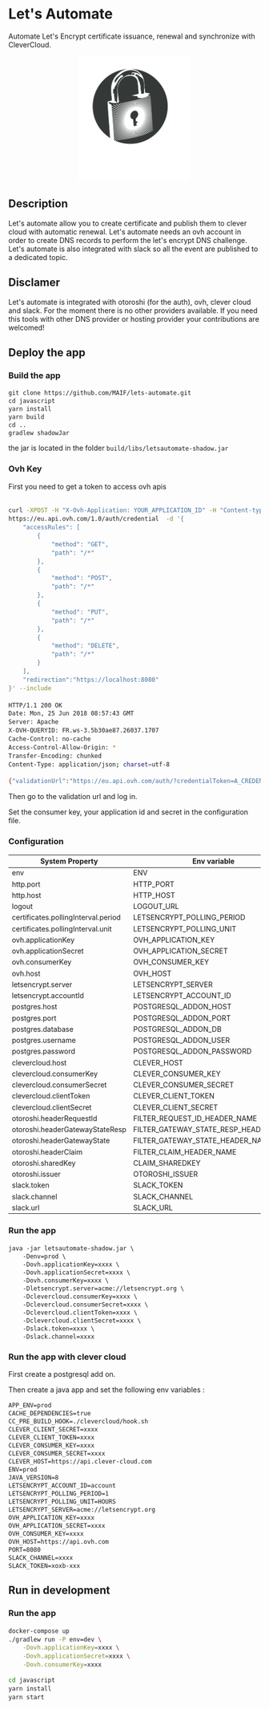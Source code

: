 # Let's Automate

Automate Let's Encrypt certificate issuance, renewal and synchronize with CleverCloud.

<p align="center">
    <img src="https://raw.githubusercontent.com/MAIF/lets-automate/master/src/main/resources/public/img/letsAutomate.png?token=ABgKYW3Y2Gn5vNsGYGSAJjWaPA4ZTZSZks5bQ1bCwA%3D%3D" height="250">
    </img>
</p>

## Description

Let's automate allow you to create certificate and publish them to clever cloud with automatic renewal. 
Let's automate needs an ovh account in order to create DNS records to perform the let's encrypt DNS challenge. Let's automate is also integrated with slack so all the event are published to a dedicated topic.  

## Disclamer 

Let's automate is integrated with otoroshi (for the auth), ovh, clever cloud and slack. For the moment there is no other providers available. 
If you need this tools with other DNS provider or hosting provider your contributions are welcomed! 

## Deploy the app 

### Build the app 

```
git clone https://github.com/MAIF/lets-automate.git
cd javascript 
yarn install 
yarn build 
cd ..
gradlew shadowJar 
```

the jar is located in the folder `build/libs/letsautomate-shadow.jar`


### Ovh Key 

First you need to get a token to access ovh apis 

```bash

curl -XPOST -H "X-Ovh-Application: YOUR_APPLICATION_ID" -H "Content-type: application/json" \
https://eu.api.ovh.com/1.0/auth/credential  -d '{
    "accessRules": [
        {
            "method": "GET",
            "path": "/*"
        }, 
        {
            "method": "POST",
            "path": "/*"
        }, 
        {
            "method": "PUT",
            "path": "/*"
        },
        {
            "method": "DELETE",
            "path": "/*"
        }
    ],
    "redirection":"https://localhost:8080"
}' --include

HTTP/1.1 200 OK
Date: Mon, 25 Jun 2018 08:57:43 GMT
Server: Apache
X-OVH-QUERYID: FR.ws-3.5b30ae87.26037.1707
Cache-Control: no-cache
Access-Control-Allow-Origin: *
Transfer-Encoding: chunked
Content-Type: application/json; charset=utf-8

{"validationUrl":"https://eu.api.ovh.com/auth/?credentialToken=A_CREDENTIAL_TOKEN","consumerKey":"A_CONSUMER_KEY","state":"pendingValidation"}%

```

Then go to the validation url and log in. 

Set the consumer key, your application id and secret in the configuration file. 

### Configuration 

| System Property  | Env variable  | Default |
| ---------------- | ------------- | ------------- |
| env | ENV | dev |
| http.port | HTTP_PORT | 8080 |
| http.host | HTTP_HOST | 0.0.0.0 |
| logout | LOGOUT_URL | |
| certificates.pollingInterval.period | LETSENCRYPT_POLLING_PERIOD | 5 |
| certificates.pollingInterval.unit | LETSENCRYPT_POLLING_UNIT | HOUR |
| ovh.applicationKey | OVH_APPLICATION_KEY | |
| ovh.applicationSecret | OVH_APPLICATION_SECRET | |
| ovh.consumerKey | OVH_CONSUMER_KEY | | 
| ovh.host | OVH_HOST | https://api.ovh.com |
| letsencrypt.server | LETSENCRYPT_SERVER | acme://letsencrypt.org/staging | 
| letsencrypt.accountId | LETSENCRYPT_ACCOUNT_ID | account | 
| postgres.host | POSTGRESQL_ADDON_HOST | localhost |
| postgres.port | POSTGRESQL_ADDON_PORT | 5432 |
| postgres.database | POSTGRESQL_ADDON_DB | lets_automate | 
| postgres.username | POSTGRESQL_ADDON_USER | default_user |
| postgres.password | POSTGRESQL_ADDON_PASSWORD | password |
| clevercloud.host | CLEVER_HOST | https://api.clever-cloud.com/ | 
| clevercloud.consumerKey | CLEVER_CONSUMER_KEY | | 
| clevercloud.consumerSecret | CLEVER_CONSUMER_SECRET | |
| clevercloud.clientToken | CLEVER_CLIENT_TOKEN | |
| clevercloud.clientSecret | CLEVER_CLIENT_SECRET | | 
| otoroshi.headerRequestId | FILTER_REQUEST_ID_HEADER_NAME | |
| otoroshi.headerGatewayStateResp | FILTER_GATEWAY_STATE_RESP_HEADER_NAME | |
| otoroshi.headerGatewayState | FILTER_GATEWAY_STATE_HEADER_NAME | |
| otoroshi.headerClaim | FILTER_CLAIM_HEADER_NAME | |
| otoroshi.sharedKey | CLAIM_SHAREDKEY | |
| otoroshi.issuer | OTOROSHI_ISSUER | |
| slack.token | SLACK_TOKEN | |
| slack.channel | SLACK_CHANNEL | |
| slack.url | SLACK_URL | https://slack.com/api |

### Run the app 

```
java -jar letsautomate-shadow.jar \
    -Denv=prod \
    -Dovh.applicationKey=xxxx \
    -Dovh.applicationSecret=xxxx \
    -Dovh.consumerKey=xxxx \
    -Dletsencrypt.server=acme://letsencrypt.org \
    -Dclevercloud.consumerKey=xxxx \
    -Dclevercloud.consumerSecret=xxxx \
    -Dclevercloud.clientToken=xxxx \
    -Dclevercloud.clientSecret=xxxx \
    -Dslack.token=xxxx \
    -Dslack.channel=xxxx 

```

### Run the app with clever cloud

First create a postgresql add on. 

Then create a java app and set the following env variables : 

```
APP_ENV=prod
CACHE_DEPENDENCIES=true
CC_PRE_BUILD_HOOK=./clevercloud/hook.sh
CLEVER_CLIENT_SECRET=xxxx
CLEVER_CLIENT_TOKEN=xxxx
CLEVER_CONSUMER_KEY=xxxx
CLEVER_CONSUMER_SECRET=xxxx
CLEVER_HOST=https://api.clever-cloud.com
ENV=prod
JAVA_VERSION=8
LETSENCRYPT_ACCOUNT_ID=account
LETSENCRYPT_POLLING_PERIOD=1
LETSENCRYPT_POLLING_UNIT=HOURS
LETSENCRYPT_SERVER=acme://letsencrypt.org
OVH_APPLICATION_KEY=xxxx
OVH_APPLICATION_SECRET=xxxx
OVH_CONSUMER_KEY=xxxx
OVH_HOST=https://api.ovh.com
PORT=8080
SLACK_CHANNEL=xxxx
SLACK_TOKEN=xoxb-xxx
```

## Run in development

### Run the app

```bash
docker-compose up 
./gradlew run -P env=dev \
    -Dovh.applicationKey=xxxx \
    -Dovh.applicationSecret=xxxx \
    -Dovh.consumerKey=xxxx 
```

```bash
cd javascript 
yarn install 
yarn start 
``` 
 

